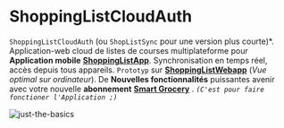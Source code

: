 # ShoppingListCloudAuth
`ShoppingListCloudAuth` (ou `ShopListSync` pour une version plus courte)*. Application-web cloud de listes de courses multiplateforme pour **Application mobile** **[ShoppingListApp](https://github.com/paguielng/ShoppingListApp/)**. Synchronisation en temps réel, accès depuis tous appareils. 
`Prototyp` sur **[ShoppingListWebapp](https://shoppiweb.netlify.app/)** 
(*Vue optimal sur ordinateur*). De **Nouvelles fonctionnalités** puissantes avenir avec votre nouvelle **abonnement**  **[Smart Grocery](https://grocerlistapp.netlify.app/)** . *`(C'est pour faire fonctioner l'Application ;)`*

![just-the-basics](https://github.com/paguielng/ShoppingListCloud/blob/main/images/shopplistapp.jpg)
